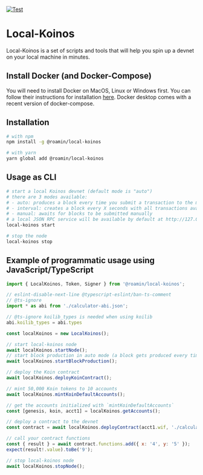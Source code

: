 [![Test](https://github.com/roaminro/local-koinos/actions/workflows/test.yml/badge.svg)](https://github.com/roaminro/local-koinos/actions/workflows/test.yml)

# Local-Koinos

Local-Koinos is a set of scripts and tools that will help you spin up a devnet on your local machine in minutes.

## Install Docker (and Docker-Compose)

You will need to install Docker on MacOS, Linux or Windows first. You can follow their instructions for installation [here](https://www.docker.com/products/docker-desktop). Docker desktop comes with a recent version of docker-compose.

## Installation
```sh
# with npm
npm install -g @roamin/local-koinos

# with yarn
yarn global add @roamin/local-koinos
```

## Usage as CLI
```sh
# start a local Koinos devnet (default mode is "auto")
# there are 3 modes available:
# - auto: produces a block every time you submit a transaction to the mempool
# - interval: creates a block every X seconds with all transactions available in the mempool
# - manual: awaits for blocks to be submitted manually
# a local JSON RPC service will be available by default at http://127.0.0.1:8080
local-koinos start

# stop the node
local-koinos stop
```

## Example of programmatic usage using JavaScript/TypeScript

```js
import { LocalKoinos, Token, Signer } from '@roamin/local-koinos';

// eslint-disable-next-line @typescript-eslint/ban-ts-comment
// @ts-ignore 
import * as abi from './calculator-abi.json';

// @ts-ignore koilib_types is needed when using koilib
abi.koilib_types = abi.types

const localKoinos = new LocalKoinos();

// start local-koinos node
await localKoinos.startNode();
// start block production in auto mode (a block gets produced every time you submit a transaction)
await localKoinos.startBlockProduction();

// deploy the Koin contract
await localKoinos.deployKoinContract();

// mint 50,000 Koin tokens to 10 accounts
await localKoinos.mintKoinDefaultAccounts();

// get the accounts initialized with `mintKoinDefaultAccounts`
const [genesis, koin, acct1] = localKoinos.getAccounts();

// deploy a contract to the devnet
const contract = await localKoinos.deployContract(acct1.wif, './calculator-contract.wasm', abi);

// call your contract functions
const { result } = await contract.functions.add({ x: '4', y: '5' });
expect(result!.value).toBe('9');

// stop local-koinos node
await localKoinos.stopNode();
```
